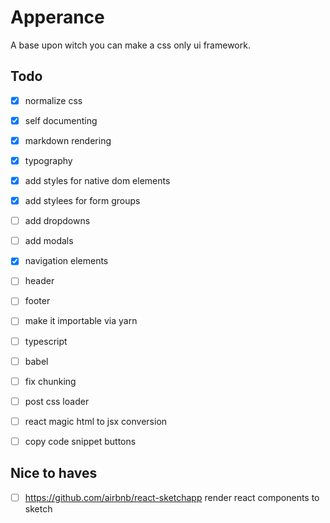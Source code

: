 # Apperance

A base upon witch you can make a css only ui framework.

## Todo
- [x] normalize css
- [x] self documenting
- [x] markdown rendering
- [x] typography
- [x] add styles for native dom elements
- [x] add stylees for form groups
- [ ] add dropdowns
- [ ] add modals
- [x] navigation elements
- [ ] header
- [ ] footer
- [ ] make it importable via yarn
- [ ] typescript
- [ ] babel
- [ ] fix chunking
- [ ] post css loader
- [ ] react magic html to jsx conversion
- [ ] copy code snippet buttons


## Nice to haves
- [ ] https://github.com/airbnb/react-sketchapp render react components to sketch